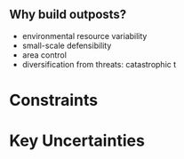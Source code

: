 ## Why build outposts?

- environmental resource variability
- small-scale defensibility
- area control
- diversification from threats: catastrophic t

# Constraints

# Key Uncertainties
